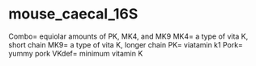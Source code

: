 # mouse_caecal_16S

Combo= equiolar amounts of PK, MK4, and MK9
MK4= a type of vita K, short chain
MK9= a type of vita K, longer chain
PK= viatamin k1
Pork= yummy pork
VKdef= minimum vitamin K
